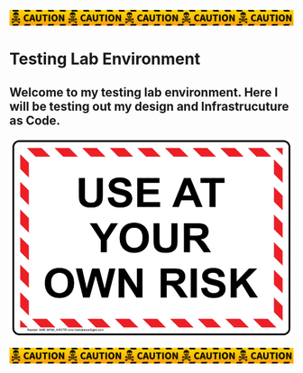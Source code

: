 ![](/10_Final-Project/includes/Yellow-caution-tape-Warning-ribbon-with-Graphics-31952677-1.png)

# Testing Lab Environment
## Welcome to my testing lab environment. Here I will be testing out my design and Infrastrucuture as Code.

![](/10_Final-Project/includes/safety-awareness-sign-nhe-38790_wrstr_1000.gif)

![](/10_Final-Project/includes/Yellow-caution-tape-Warning-ribbon-with-Graphics-31952677-1.png)